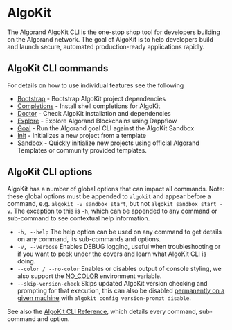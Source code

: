 # AlgoKit

The Algorand AlgoKit CLI is the one-stop shop tool for developers building on the Algorand network. The goal of AlgoKit is to help developers build and launch secure, automated production-ready applications rapidly.

## AlgoKit CLI commands

For details on how to use individual features see the following

- [Bootstrap](./features/bootstrap.md) - Bootstrap AlgoKit project dependencies
- [Completions](./features/completions.md) - Install shell completions for AlgoKit
- [Doctor](./features/doctor.md) - Check AlgoKit installation and dependencies
- [Explore](./features/explore.md) - Explore Algorand Blockchains using Dappflow
- [Goal](./features/goal.md) - Run the Algorand goal CLI against the AlgoKit Sandbox
- [Init](./features/init.md) - Initializes a new project from a template
- [Sandbox](./features/sandbox.md) - Quickly initialize new projects using official Algorand Templates or community provided templates.

## AlgoKit CLI options

AlgoKit has a number of global options that can impact all commands. Note: these global options must be appended to `algokit` and appear before a command, e.g. `algokit -v sandbox start`, but not `algokit sandbox start -v`. The exception to this is `-h`, which can be appended to any command or sub-command to see contextual help information.

- `-h, --help` The help option can be used on any command to get details on any command, its sub-commands and options.
- `-v, --verbose` Enables DEBUG logging, useful when troubleshooting or if you want to peek under the covers and learn what AlgoKit CLI is doing.
- `--color / --no-color` Enables or disables output of console styling, we also support the [NO_COLOR](https://no-color.org) environment variable.
- `--skip-version-check` Skips updated AlgoKit version checking and prompting for that execution, this can also be disabled [permanently on a given machine](./cli/index.md#version-prompt) with `algokit config version-prompt disable`.

See also the [AlgoKit CLI Reference](./cli/index.md), which details every command, sub-command and option.
